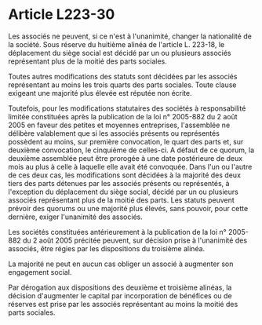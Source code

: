 # Article L223-30

Les associés ne peuvent, si ce n'est à l'unanimité, changer la nationalité de la société. Sous réserve du huitième alinéa de l'article L. 223-18, le déplacement du siège social est décidé par un ou plusieurs associés représentant plus de la moitié des parts sociales.

Toutes autres modifications des statuts sont décidées par les associés représentant au moins les trois quarts des parts sociales. Toute clause exigeant une majorité plus élevée est réputée non écrite.

Toutefois, pour les modifications statutaires des sociétés à responsabilité limitée constituées après la publication de la loi n° 2005-882 du 2 août 2005 en faveur des petites et moyennes entreprises, l'assemblée ne délibère valablement que si les associés présents ou représentés possèdent au moins, sur première convocation, le quart des parts et, sur deuxième convocation, le cinquième de celles-ci. A défaut de ce quorum, la deuxième assemblée peut être prorogée à une date postérieure de deux mois au plus à celle à laquelle elle avait été convoquée. Dans l'un ou l'autre de ces deux cas, les modifications sont décidées à la majorité des deux tiers des parts détenues par les associés présents ou représentés, à l'exception du déplacement du siège social, décidé par un ou plusieurs associés représentant plus de la moitié des parts. Les statuts peuvent prévoir des quorums ou une majorité plus élevés, sans pouvoir, pour cette dernière, exiger l'unanimité des associés.

Les sociétés constituées antérieurement à la publication de la loi n° 2005-882 du 2 août 2005 précitée peuvent, sur décision prise à l'unanimité des associés, être régies par les dispositions du troisième alinéa.

La majorité ne peut en aucun cas obliger un associé à augmenter son engagement social.

Par dérogation aux dispositions des deuxième et troisième alinéas, la décision d'augmenter le capital par incorporation de bénéfices ou de réserves est prise par les associés représentant au moins la moitié des parts sociales.
